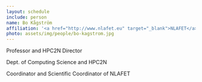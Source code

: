```yaml
---
layout: schedule
include: person
name: Bo Kågström
affiliation: '<a href="http://www.nlafet.eu" target="_blank">NLAFET</a>, <a href="https://www.hpc2n.umu.se/" target="_blank">HPC2N</a>'
photo: assets/img/people/bo-kagstrom.jpg
---
```


Professor and HPC2N Director

Dept. of Computing Science and HPC2N

Coordinator and Scientific Coordinator of NLAFET
